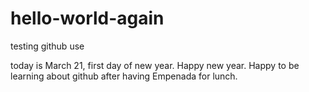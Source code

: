 # hello-world-again
testing github use

today is March 21, first day of new year. Happy new year. 
Happy to be learning about github after having Empenada for lunch. 
